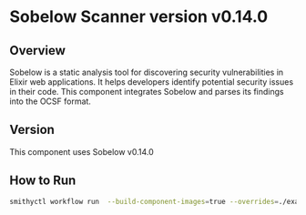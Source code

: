 # Sobelow Scanner version v0.14.0

## Overview

Sobelow is a static analysis tool for discovering security vulnerabilities in Elixir web applications. It helps developers identify potential security issues in their code. This component integrates Sobelow and parses its findings into the OCSF format.

## Version

This component uses Sobelow v0.14.0

## How to Run

```bash
smithyctl workflow run  --build-component-images=true --overrides=./examples/sobelow/overrides.yaml ./examples/sobelow/workflow.yaml
```

